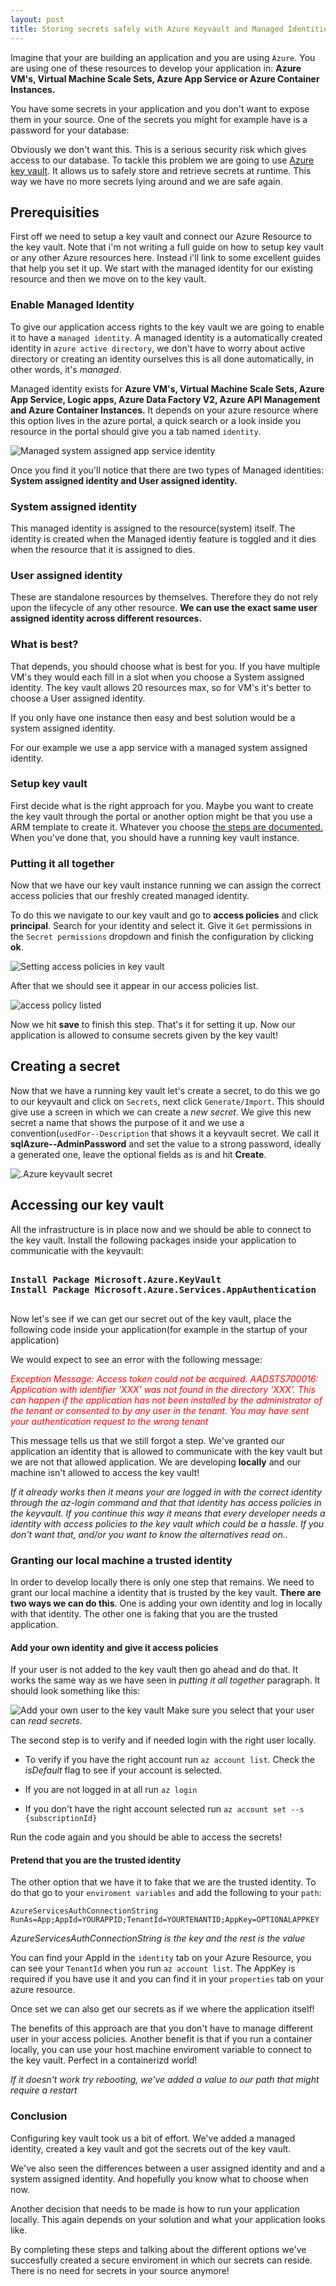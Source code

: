 ```yaml
---
layout: post
title: Storing secrets safely with Azure Keyvault and Managed Identities
---
```


Imagine that your are building an application and you are using `Azure`. You are using one of these resources to develop your application in: **Azure VM's, Virtual Machine Scale Sets, Azure App Service or Azure Container Instances.**

You have some secrets in your application and you don't want to expose them in your source. One of the secrets you might for example have is a password for your database: 

<script src="https://gist.github.com/MarcBruins/351a7506a9f20718f258b2e33ca9b0ab.js"></script>

Obviously we don't want this. This is a serious security risk which gives access to our database. To tackle this problem we are going to use [Azure key vault](https://docs.microsoft.com/en-us/azure/key-vault/key-vault-overview). It allows us to safely store and retrieve secrets at runtime. This way we have no more secrets lying around and we are safe again. 

<!--more-->

## Prerequisities
First off we need to setup a key vault and connect our Azure Resource to the key vault. Note that i'm not writing a full guide on how to setup key vault or any other Azure resources here. Instead i'll link to some excellent guides that help you set it up. We start with the managed identity for our existing resource and then we move on to the key vault.

### Enable Managed Identity
To give our application access rights to the key vault we are going to enable it to have a `managed identity`. A managed identity is a automatically created identity in `azure active directory`, we don't have to worry about active directory or creating an identity ourselves this is all done automatically, in other words, it's *managed*.

Managed identity exists for **Azure VM's, Virtual Machine Scale Sets, Azure App Service, Logic apps, Azure Data Factory V2, Azure API Management and Azure Container Instances.** It depends on your azure resource where this option lives in the azure portal, a quick search or a look inside you resource in the portal should give you a tab named `identity`.

![Managed system assigned app service identity](../public/img/system-assigned-identity-app-service.PNG)

Once you find it you'll notice that there are two types of Managed identities: **System assigned identity and User assigned identity.**

### System assigned identity
This managed identity is assigned to the resource(system) itself. The identity is created when the Managed identiy feature is toggled and it dies when the resource that it is assigned to dies.

### User assigned identity
These are standalone resources by themselves. Therefore they do not rely upon the lifecycle of any other resource. **We can use the exact same user assigned identity across different resources.** 

### What is best?
That depends, you should choose what is best for you. If you have multiple VM's they would each fill in a slot when you choose a System assigned identity. The key vault allows 20 resources max, so for VM's it's better to choose a User assigned identity. 

If you only have one instance then easy and best solution would be a system assigned identity.

For our example we use a app service with a managed system assigned identity.

### Setup key vault
First decide what is the right approach for you. Maybe you want to create the key vault through the portal or another option might be that you use a ARM template to create it. Whatever you choose [the steps are documented.](https://docs.microsoft.com/en-us/azure/key-vault/) When you've done that, you should have a running key vault instance.

### Putting it all together
Now that we have our key vault instance running we can assign the correct access policies that our freshly created managed identity. 

To do this we navigate to our key vault and go to **access policies** and click **principal**. Search for your identity and select it. Give it `Get` permissions in the `Secret permissions` dropdown and finish the configuration by clicking **ok**.

![Setting access policies in key vault](../public/img/setting-access-policies-in-key-vault.PNG)

After that we should see it appear in our access policies list.

![access policy listed](../public/img/access-policy-listed.PNG)

Now we hit **save** to finish this step. That's it for setting it up. Now our application is allowed to consume secrets given by the key vault!

## Creating a secret
Now that we have a running key vault let's create a secret, to do this we go to our keyvault and click on `Secrets`, next click `Generate/Import`. This should give use a screen in which we can create a *new secret*. We give this new secret a name that shows the purpose of it and we use a convention(`usedFor--Description` that shows it a keyvault secret. We call it **sqlAzure--AdminPassword** and set the value to a strong password, ideally a generated one, leave the optional fields as is and hit **Create**.

![.Azure keyvault secret](../public/img/creating-a-secret.PNG)

## Accessing our key vault
All the infrastructure is in place now and we should be able to connect to the key vault. Install the following packages inside your application to communicatie with the keyvault:

<pre>
<b>
Install Package Microsoft.Azure.KeyVault 
Install Package Microsoft.Azure.Services.AppAuthentication
</b>
</pre>

Now let's see if we can get our secret out of the key vault, place the following code inside your application(for example in the startup of your application)

<script src="https://gist.github.com/MarcBruins/d2f1b9bc4cee2e3bf21e909b946a493f.js"></script>

We would expect to see an error with the following message:

<span style="color:red">
<i>
Exception Message: Access token could not be acquired. AADSTS700016: Application with identifier 'XXX' was not found in the directory 'XXX'. This can happen if the application has not been installed by the administrator of the tenant or consented to by any user in the tenant. You may have sent your authentication request to the wrong tenant
</i>
</span>

This message tells us that we still forgot a step. We've granted our application an identity that is allowed to communicate with the key vault but we are not that allowed application. We are developing **locally** and our machine isn't allowed to access the key vault! 

  *If it already works then it means your are logged in with the correct identity through the az-login command and that that identity has access policies in the keyvault. If you continue this way it means that every developer needs a identity with access policies to the key vault which could be a hassle. If you don't want that, and/or you want to know the alternatives read on..*

### Granting our local machine a trusted identity
In order to develop locally there is only one step that remains. We need to grant our local machine a identity that is trusted by the key vault. **There are two ways we can do this**. One is adding your own identity and log in locally with that identity. The other one is faking that you are the trusted application.


#### Add your own identity and give it access policies
If your user is not added to the key vault then go ahead and do that. It works the same way as we have seen in *putting it all together* paragraph. It should look something like this:

![Add your own user to the key vault](../public/img/add-own-identity-to-key-vault.PNG)
Make sure you select that your user can *read secrets*. 

The second step is to verify and if needed login with the right user locally. 

* To verify if you have the right account run `az account list`. Check the *isDefault* flag to see if your account is selected.
  
* If you are not logged in at all run `az login`
  
* If you don't have the right account selected run `az account set --s {subscriptionId}`

Run the code again and you should be able to access the secrets!


#### Pretend that you are the trusted identity
The other option that we have it to fake that we are the trusted identity. To do that go to your `enviroment variables` and add the following to your `path`:

```
AzureServicesAuthConnectionString RunAs=App;AppId=YOURAPPID;TenantId=YOURTENANTID;AppKey=OPTIONALAPPKEY
```
*AzureServicesAuthConnectionString is the key and the rest is the value*

You can find your AppId in the `identity` tab on your Azure Resource, you can see your `TenantId` when you run `az account list`. The AppKey is required if you have use it and you can find it in your `properties` tab on your azure resource.

Once set we can also get our secrets as if we where the application itself! 

The benefits of this approach are that you don't have to manage different user in your access policies. Another benefit is that if you run a container locally, you can use your host machine enviroment variable to connect to the key vault. Perfect in a containerizd world!

*If it doesn't work try rebooting, we've added a value to our path that might require a restart* 

### Conclusion
Configuring key vault took us a bit of effort. We've added a managed identity, created a key vault and got the secrets out of the key vault. 

We've also seen the differences between a user assigned identity and and a system assigned identity. And hopefully you know what to choose when now.

Another decision that needs to be made is how to run your application locally. This again depends on your solution and what your application looks like. 

By completing these steps and talking about the different options we've succesfully created a secure enviroment in which our secrets can reside. There is no need for secrets in your source anymore!



